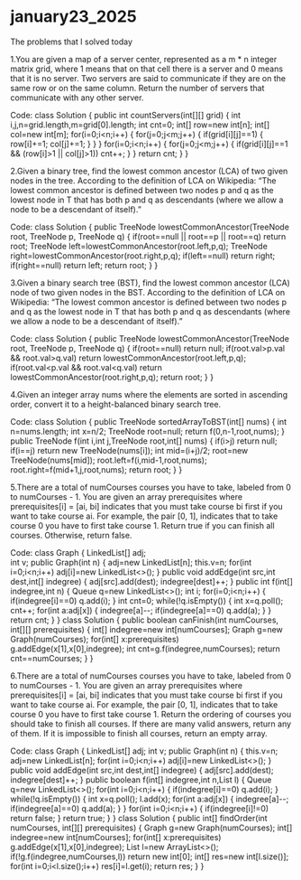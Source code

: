 # january23_2025
The problems that I solved today

1.You are given a map of a server center, represented as a m * n integer matrix grid, where 1 means that on that cell there is a server and 0 means that it is no server. Two servers are said to communicate if they are on the same row or on the same column. Return the number of servers that communicate with any other server.

Code:
class Solution {
    public int countServers(int[][] grid) {
        int i,j,n=grid.length,m=grid[0].length;
        int cnt=0;
        int[] row=new int[n];
        int[] col=new int[m];
        for(i=0;i<n;i++)
        {
            for(j=0;j<m;j++)
            {
                if(grid[i][j]==1)
                {
                    row[i]+=1;
                    col[j]+=1;
                }
            }
        }
        for(i=0;i<n;i++)
        {
            for(j=0;j<m;j++)
            {
                if(grid[i][j]==1 && (row[i]>1 || col[j]>1))
                    cnt++;
            }
        }
        return cnt;
    }
}

2.Given a binary tree, find the lowest common ancestor (LCA) of two given nodes in the tree. According to the definition of LCA on Wikipedia: “The lowest common ancestor is defined between two nodes p and q as the lowest node in T that has both p and q as descendants (where we allow a node to be a descendant of itself).”

Code:
class Solution {
    public TreeNode lowestCommonAncestor(TreeNode root, TreeNode p, TreeNode q) {
        if(root==null || root==p || root==q)
            return root;
        TreeNode left=lowestCommonAncestor(root.left,p,q);
        TreeNode right=lowestCommonAncestor(root.right,p,q);
        if(left==null)
            return right;
        if(right==null)
            return left;
        return root;
    }
}

3.Given a binary search tree (BST), find the lowest common ancestor (LCA) node of two given nodes in the BST. According to the definition of LCA on Wikipedia: “The lowest common ancestor is defined between two nodes p and q as the lowest node in T that has both p and q as descendants (where we allow a node to be a descendant of itself).”

Code:
class Solution {
    public TreeNode lowestCommonAncestor(TreeNode root, TreeNode p, TreeNode q) {
        if(root==null)
            return null;
        if(root.val>p.val && root.val>q.val)
            return lowestCommonAncestor(root.left,p,q);
        if(root.val<p.val && root.val<q.val)
            return lowestCommonAncestor(root.right,p,q);
        return root;
    }
}

4.Given an integer array nums where the elements are sorted in ascending order, convert it to a height-balanced binary search tree.

Code:
class Solution {
    public TreeNode sortedArrayToBST(int[] nums) {
        int n=nums.length;
        int x=n/2;
        TreeNode root=null;
        return f(0,n-1,root,nums);
    }
    public TreeNode f(int i,int j,TreeNode root,int[] nums)
    {
        if(i>j)
            return null;
        if(i==j)
            return new TreeNode(nums[i]);
        int mid=(i+j)/2;
        root=new TreeNode(nums[mid]);
        root.left=f(i,mid-1,root,nums);
        root.right=f(mid+1,j,root,nums);
        return root;
    }
}

5.There are a total of numCourses courses you have to take, labeled from 0 to numCourses - 1. You are given an array prerequisites where prerequisites[i] = [ai, bi] indicates that you must take course bi first if you want to take course ai. For example, the pair [0, 1], indicates that to take course 0 you have to first take course 1. Return true if you can finish all courses. Otherwise, return false.

Code:
class Graph
{
    LinkedList<Integer>[] adj;    
    int v;
    public Graph(int n)
    {
        adj=new LinkedList[n];
        this.v=n;
        for(int i=0;i<n;i++)
            adj[i]=new LinkedList<>();
    }
    public void addEdge(int src,int dest,int[] indegree)
    {
        adj[src].add(dest);
        indegree[dest]++;
    }
    public int f(int[] indegree,int n)
    {
        Queue<Integer> q=new LinkedList<>();
        int i;
        for(i=0;i<n;i++)
        {
            if(indegree[i]==0)
                q.add(i);
        }
        int cnt=0;
        while(!q.isEmpty())
        {
            int x=q.poll();
            cnt++;
            for(int a:adj[x])
            {
                indegree[a]--;
                if(indegree[a]==0)
                    q.add(a);
            }
        }
        return cnt;
    }
}
class Solution {
    public boolean canFinish(int numCourses, int[][] prerequisites) {
        int[] indegree=new int[numCourses];
        Graph g=new Graph(numCourses);
        for(int[] x:prerequisites)
            g.addEdge(x[1],x[0],indegree);
        int cnt=g.f(indegree,numCourses);
        return cnt==numCourses;
    }
}

6.There are a total of numCourses courses you have to take, labeled from 0 to numCourses - 1. You are given an array prerequisites where prerequisites[i] = [ai, bi] indicates that you must take course bi first if you want to take course ai. For example, the pair [0, 1], indicates that to take course 0 you have to first take course 1. Return the ordering of courses you should take to finish all courses. If there are many valid answers, return any of them. If it is impossible to finish all courses, return an empty array.

Code:
class Graph
{
    LinkedList<Integer>[] adj;
    int v;
    public Graph(int n)
    {
        this.v=n;
        adj=new LinkedList[n];
        for(int i=0;i<n;i++)
            adj[i]=new LinkedList<>();
    }
    public void addEdge(int src,int dest,int[] indegree)
    {
        adj[src].add(dest);
        indegree[dest]++;
    }
    public boolean f(int[] indegree,int n,List<Integer> l)
    {
        Queue<Integer> q=new LinkedList<>();
        for(int i=0;i<n;i++)
        {
            if(indegree[i]==0)
                q.add(i);
        }
        while(!q.isEmpty())
        {
            int x=q.poll();
            l.add(x);
            for(int a:adj[x])
            {
                indegree[a]--;
                if(indegree[a]==0)
                    q.add(a);
            }
        }
        for(int i=0;i<n;i++)
        {
            if(indegree[i]!=0)  
                return false;
        }
        return true;
    }
}
class Solution {
    public int[] findOrder(int numCourses, int[][] prerequisites) {
        Graph g=new Graph(numCourses);
        int[] indegree=new int[numCourses];
        for(int[] x:prerequisites)
            g.addEdge(x[1],x[0],indegree);
        List<Integer> l=new ArrayList<>();
        if(!g.f(indegree,numCourses,l))
            return new int[0];
        int[] res=new int[l.size()];
        for(int i=0;i<l.size();i++) 
            res[i]=l.get(i);
        return res;
    }
}
